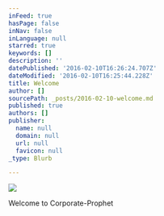 ```yaml
---
inFeed: true
hasPage: false
inNav: false
inLanguage: null
starred: true
keywords: []
description: ''
datePublished: '2016-02-10T16:26:24.707Z'
dateModified: '2016-02-10T16:25:44.228Z'
title: Welcome
author: []
sourcePath: _posts/2016-02-10-welcome.md
published: true
authors: []
publisher:
  name: null
  domain: null
  url: null
  favicon: null
_type: Blurb

---
```

![](https://the-grid-user-content.s3-us-west-2.amazonaws.com/ab72f7a0-90c7-4288-8178-4202aad80e02.jpg)

Welcome to Corporate-Prophet